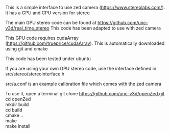 This is a simple interface to use zed camera (https://www.stereolabs.com/).
It has a GPU and CPU version for stereo

The main GPU stereo code can be found at https://github.com/unc-v3d/real_time_stereo
This code has been adapted to use with zed camera

This GPU code requires cudaArray (https://github.com/trueprice/cudaArray). This is automatically downloaded using git and cmake

This code has been tested under ubuntu

If you are using your own GPU stereo code, use the interface defined in src/stereo/stereointerface.h

src/a.conf is an example calibration file which comes with the zed camera

To use it,  open a terminal 
git clone https://github.com/unc-v3d/openZed.git  \
cd openZed \
mkdir build \
cd build \
cmake .. \
make \
make install
